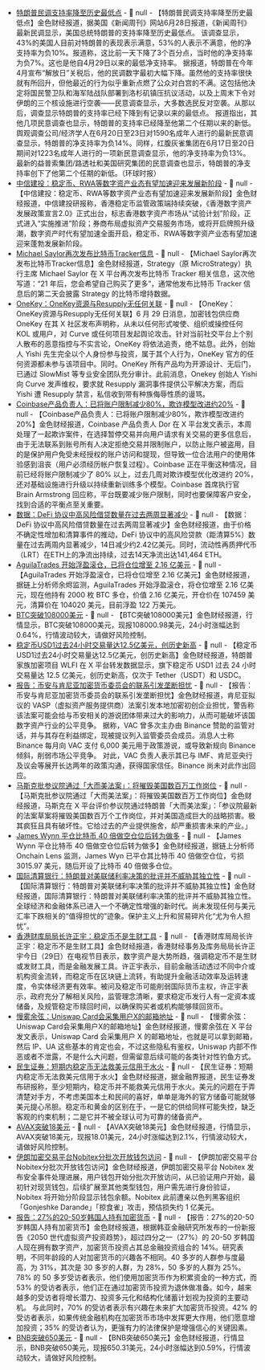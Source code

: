 - [特朗普民调支持率降至历史最低点]() - 📰 null - 【特朗普民调支持率降至历史最低点】金色财经报道，据美国《新闻周刊》网站6月28日报道，《新闻周刊》最新民调显示，美国总统特朗普的支持率降至历史最低点。 该调查显示，43%的美国人目前对特朗普的表现表示满意，53%的人表示不满意，他的净支持率为负10%。报道称，这比前一天下降了3个百分点，当时他的净支持率为负7%。这也是他自4月29日以来的最低净支持率。 据报道，特朗普在今年4月宣布“解放日”关税后，他的民调数字最初大幅下降。虽然他的支持率很快就有所回升，但他最近的行为似乎重新点燃了公众对白宫的不满。这包括他决定将国民警卫队和海军陆战队部署到洛杉矶镇压抗议活动，以及上周末下令对伊朗的三个核设施进行空袭——民意调查显示，大多数选民反对空袭。从那以后，调查显示特朗普的支持率已经下降到有记录以来的最低点。 报道指出，其他几项民意调查也显示，特朗普的支持率已经降至他第二个任期以来的新低。 舆观调查公司/经济学人在6月20日至23日对1590名成年人进行的最新民意调查显示，特朗普的净支持率为负14%。同样，红腹灰雀集团在6月17日至20日期间对1223名成年人进行的一项新民意调查显示，他的净支持率为负13%。 最新的益普索集团/路透社和美国研究集团的民意调查也显示，特朗普的净支持率创下了他第二个任期的新低。（环球时报）
- [中信建投：稳定币、RWA等数字资产业态有望加速迎来发展新阶段]() - 📰 null - 【中信建投：稳定币、RWA等数字资产业态有望加速迎来发展新阶段】金色财经报道，中信建投研报称，香港稳定币监管政策端持续突破，《香港数字资产发展政策宣言2.0》正式出台，标志香港数字资产市场从“试验计划”阶段，正式进入“实施推进”阶段；券商布局虚拟资产交易服务市场，或将开启牌照升级潮，数字资产时代有望加速全面开启，稳定币、RWA等数字资产业态有望加速迎来蓬勃发展新阶段。
- [Michael Saylor再次发布比特币Tracker信息]() - 📰 null - 【Michael Saylor再次发布比特币Tracker信息】金色财经报道，Strategy（原 MicroStrategy）执行主席 Michael Saylor 在 X 平台再次发布比特币 Tracker 相关信息，这次他写道：“21 年后，您会希望自己购买了更多”，通常他发布比特币 Tracker 信息后的第二天会披露 Strategy 的比特币增持数据。
- [OneKey：OneKey资源与Resupply无任何关联](https://x.com/OneKeyCN/status/1939282943907860976) - 📰 null - 【OneKey：OneKey资源与Resupply无任何关联】6 月 29 日消息，加密钱包供应商 OneKey 在其 X 社区发布声明称，从未以任何形式唆使、组织或操控任何 KOL 或用户，对 Curve 或任何项目发起舆论攻击。针对当前社交平台上个别人散布的恶意指控与不实言论，OneKey 将依法追责，绝不姑息。此外，创始人 Yishi 先生完全以个人身份参与投资，属于其个人行为，OneKey 官方的任何资源都未参与该项目中。同时。OneKey 所有产品均为开源设计、无后门，已通过 SlowMist 等专业安全团队充分审计。此前消息，Onekey 创始人 Yishi 向 Curve 发声维权，要求就 Resupply 漏洞事件提供公平解决方案，而后 Yishi 遭 Resupply 禁言，私信收到带有种族侮辱性质的谩骂。
- [Coinbase产品负责人：已将账户限制减少80%，欺诈模型改进约20%](https://x.com/brian_armstrong/status/1938762465644552433) - 📰 null - 【Coinbase产品负责人：已将账户限制减少80%，欺诈模型改进约20%】金色财经报道，Coinbase 产品负责人 Dor 在 X 平台发文表示，本周处理了一起欺诈案件，在选择暂停交易并向用户请求有关交易的更多信息后，由于无法联系到账号所有人决定拒绝交易并限制账户，以防止账户被盗用，目的是保护用户免受未经授权的账户访问和提现，但导致一位合法用户的使用体验感到沮丧（用户必须经历帐户恢复过程）。Coinbase 正在平衡这种情况，目前已经将账户限制减少了 80% 以上，过去几周对欺诈模型优化改进约 20%，还对基础设施进行升级以持续重新训练多个模型。Coinbase 首席执行官 Brain Armstrong 回应称，平台既要减少账户限制，同时也要保障客户安全，找到合适的平衡点至关重要。
- [数据：DeFi 协议中高风险借贷数量在过去两周显著减少]() - 📰 null - 【数据：DeFi 协议中高风险借贷数量在过去两周显著减少】金色财经报道，由于价格不确定性增加和清算事件的推动，DeFi 协议中的高风险贷款（距清算5%）数量在过去两周内显著减少，14日减少约2.42亿美元。同时，流动性再质押代币（LRT）在ETH上的净流出持续，过去14天净流出达141,464 ETH。
- [AguilaTrades 开始浮盈滚仓，已将仓位增至 2.16 亿美元](https://x.com/EmberCN/status/1939264973437538550) - 📰 null - 【AguilaTrades 开始浮盈滚仓，已将仓位增至 2.16 亿美元】金色财经报道，据链上分析师余烬监测，AguilaTrades 开始浮盈滚仓，将仓位增至 2.16 亿美元，现在他持有 2000 枚 BTC 多仓，价值 2.16 亿美元，开仓价在 107459 美元，清算价在 104020 美元，目前浮盈 122 万美元。
- [BTC突破108000美元]() - 📰 null - 【BTC突破108000美元】金色财经报道，行情显示，BTC突破108000美元，现报108000.98美元，24小时涨幅达到0.64%，行情波动较大，请做好风险控制。
- [稳定币USD1过去24小时交易量达12.5亿美元，创历史新高](https://x.com/worldlibertyfi/status/1939257425002987575) - 📰 null - 【稳定币USD1过去24小时交易量达12.5亿美元，创历史新高】金色财经报道，特朗普家族加密项目 WLFI 在 X 平台转发数据显示，旗下稳定币 USD1 过去 24 小时交易量达 12.5 亿美元，创历史新高，仅次于 Tether（USDT）和 USDC。
- [报告：币安与肯尼亚加密货币委员会的联系引发垄断担忧]() - 📰 null - 【报告：币安与肯尼亚加密货币委员会的联系引发垄断担忧】金色财经报道，肯尼亚拟议的 VASP（虚拟资产服务提供商）法案引发本地加密初创企业担忧，警告称该法案可能会给与币安相关的游说团体带来过大的影响力，从而可能破坏该国数字资产行业的公平竞争。 
据称，VAC 曾多次主办由 Binance 赞助的监管对话，并与其存在利益绑定，现被提议列入监管委员会成员。消息人士称 Binance 每月向 VAC 支付 6,000 美元用于政策游说，或导致新规向 Binance 倾斜，削弱市场公平竞争。 
对此，VAC 负责人表示其已与 IMF、肯尼亚央行及议会等展开长达两年的政策沟通，获得国家信任。Binance 尚未对此作出回应。
- [马斯克批参议院通过「大而美法案」：将摧毁美国数百万工作岗位](https://x.com/elonmusk/status/1939051424995786839) - 📰 null - 【马斯克批参议院通过「大而美法案」：将摧毁美国数百万工作岗位】金色财经报道，马斯克在 X 平台评价参议院通过特朗普「大而美法案」：「参议院最新的法案草案将摧毁美国数百万个工作岗位，并对美国造成巨大的战略损害。极其疯狂且具有破坏性。它给过去的产业提供施舍，却严重损害未来的产业。」
- [James Wynn 平仓比特币 40 倍做空仓位后转为做多](https://x.com/OnchainLens/status/1939248497993400784) - 📰 null - 【James Wynn 平仓比特币 40 倍做空仓位后转为做多】金色财经报道，据链上分析师 Onchain Lens 监测，James Wyn 已平仓其比特币 40 倍做空仓位，亏损 3015.97 美元，随后开设了比特币 40 倍做多仓位。
- [国际清算银行：特朗普对美联储利率决策的批评并不威胁其独立性]() - 📰 null - 【国际清算银行：特朗普对美联储利率决策的批评并不威胁其独立性】金色财经报道，国际清算银行：特朗普对美联储利率决策的批评并不威胁其独立性。全球经济和金融体系已进入一个不确定性增强的新时代。尚未发现任何与美元汇率下跌相关的“值得担忧的”迹象。保护主义上升和贸易碎片化“尤为令人担忧”。
- [香港财库局局长许正宇：稳定币不是生财工具](https://www.tkww.hk/a/202506/29/AP6860c642e4b0e169b135b242.html) - 📰 null - 【香港财库局局长许正宇：稳定币不是生财工具】金色财经报道，香港财经事务及库务局局长许正宇今日（29日）在电视节目表示，数字资产是大势所趋，强调稳定币不是生财或发财工具，而是金融发展工具。许正宇表示，目前金融活动透过不同中介或机构资金流转，而稳定币在区块链上流转，有助提升金融活动效率及运转速度，令实体经济更有效率。被问及稳定币可能削弱国际货币主权，许正宇表示，政府充分了解相关风险，监管理念清晰，要求稳定币发行人有一定资本或储备，及规管稳定币赎回时间，以确保购买者或机构能够赎回货币。
- [慢雾余弦：Uniswap Card会采集用户X的邮箱地址](https://x.com/evilcos/status/1939235741516865585) - 📰 null - 【慢雾余弦：Uniswap Card会采集用户X的邮箱地址】金色财经报道，慢雾余弦在 X 平台发文表示，Uniswap Card 会采集用户 X 的邮箱地址，也就是可以拿到邮箱，然后 IP、UA 这些基本的肯定也会，不过这些隐私有鉴权，Uniswap 内部不作恶或者不泄露，不是什么大问题，但需留意后续可能的各类针对性钓鱼方式。
- [民生证券：短期内稳定币无法救美元信用于水火](https://finance.jrj.com.cn/2025/06/29090151374091.shtml) - 📰 null - 【民生证券：短期内稳定币无法救美元信用于水火】金色财经报道，据金融界报道，民生证券发布研报称，至少短期内，稳定币并不能救美元信用于水火。美元的问题在于弄清楚对手方，不考虑美国本土和民间的喜好，单单是海外的官方储备可能就够美元提心吊胆。稳定币和黄金的区别在于，一是它的供给同样可能失控，缺乏客观的约束机制；二是它并不被全球认可为可靠的储备资产。
- [AVAX突破18美元]() - 📰 null - 【AVAX突破18美元】金色财经报道，行情显示，AVAX突破18美元，现报18.01美元，24小时涨幅达到2.1%，行情波动较大，请做好风险控制。
- [伊朗加密交易平台Nobitex分批次开放钱包访问](https://x.com/nobitexmarket/status/1939222496848277562) - 📰 null - 【伊朗加密交易平台Nobitex分批次开放钱包访问】金色财经报道，伊朗加密交易平台 Nobitex 发布安全事件处理进展，用户钱包开始分批次开放访问，从已验证用户开始，最初针对现货钱包，后续扩展至其他类型钱包，用户需先进行身份验证，Nobitex 将开始分阶段显示钱包余额。Nobitex 此前遭亲以色列黑客组织「Gonjeshke Darande」「掠食雀」攻击，预估损失约 1 亿美元。
- [报告：27%的20-50岁韩国人持有加密货币](https://cointelegraph.com/news/27-of-koreans-aged-20-50-hold-crypto-70-eye-more-investments-report) - 📰 null - 【报告：27%的20-50岁韩国人持有加密货币】金色财经报道，根据韩亚金融研究所发布的一份新报告《2050 世代虚拟资产投资趋势》，超过四分之一（27%）的 20-50 岁韩国人现在拥有数字资产，加密货币投资占其总金融投资组合的 14%。研究表明，不同年龄段的人对加密货币的兴趣各不相同。40 多岁的人群参与度最高，为 31%，其次是 30 多岁的人群，为 28%，50 多岁的人群为 25%。78% 的 50 多岁受访者表示，他们使用加密货币作为积累资金的一种方式，而 53% 的受访者表示，他们正在通过加密货币投资为退休做准备。如今，越来越多的受访者将增长潜力、投资多元化和结构化储蓄计划视为投资的主要动机。 
与此同时，70% 的受访者表示有兴趣在未来扩大加密货币投资。42% 的受访者表示，如果传统金融机构在加密货币市场中发挥更大作用，他们愿意增加投资；35% 的受访者认为，更强有力的法律保护是增强信心的关键因素。
- [BNB突破650美元]() - 📰 null - 【BNB突破650美元】金色财经报道，行情显示，BNB突破650美元，现报650.31美元，24小时涨幅达到0.59%，行情波动较大，请做好风险控制。
